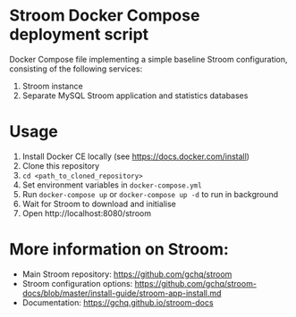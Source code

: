 # Stroom Docker Compose deployment script
Docker Compose file implementing a simple baseline Stroom configuration, consisting of the following services:
1. Stroom instance
1. Separate MySQL Stroom application and statistics databases

# Usage
1. Install Docker CE locally (see https://docs.docker.com/install)
1. Clone this repository
1. `cd <path_to_cloned_repository>`
1. Set environment variables in `docker-compose.yml`
1. Run `docker-compose up` or `docker-compose up -d` to run in background
1. Wait for Stroom to download and initialise
1. Open http://localhost:8080/stroom

# More information on Stroom:
- Main Stroom repository: https://github.com/gchq/stroom
- Stroom configuration options: https://github.com/gchq/stroom-docs/blob/master/install-guide/stroom-app-install.md
- Documentation: https://gchq.github.io/stroom-docs
